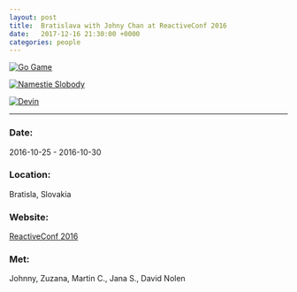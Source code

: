 ```yaml
---
layout: post
title:  Bratislava with Johny Chan at ReactiveConf 2016
date:   2017-12-16 21:30:00 +0000
categories: people
---
```



[![Go Game](/notes/images/2016-10-30-devin-react-ba/preview/20161026_214200.jpg)](/notes/images/2016-10-30-devin-react-ba/20161026_214200.jpg)

[![Namestie Slobody](/notes/images/2016-10-30-devin-react-ba/preview/DSCF5030.JPG)](/notes/images/2016-10-30-devin-react-ba/DSCF5030.JPG)

[![Devin](/notes/images/2016-10-30-devin-react-ba/preview/DSCF5038.JPG)](/notes/images/2016-10-30-devin-react-ba/DSCF5038.JPG)


---

### Date:

2016-10-25 - 2016-10-30

### Location:

Bratisla, Slovakia

### Website:

[ReactiveConf 2016](https://reactiveconf.com/2016/)

### Met:

Johnny, Zuzana, Martin C., Jana S., David Nolen

